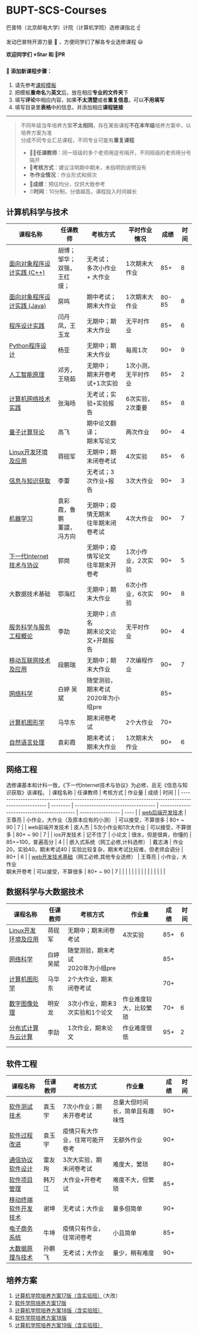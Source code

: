 # BUPT-SCS-Courses

巴普特（北京邮电大学）计院（计算机学院）选修课指北 :point_up:

发动巴普特开源力量 :muscle: ，方便同学们了解各专业选修课程 :smiley:

**欢迎同学们 :star:Star 和 :clap:PR**

#### :balloon: 添加新课程步骤：

1. 请先参考[课程模板](./course-template.md)
2. 把模板**重命名**为**英文**后，放在相应**专业的文件夹**下
3. 填写**评论**中相应内容，如果**不太清楚**或者**重复信息**，可以**不用填写**
4. 填写目录里**表格**中的信息，并添加相应**课程链接**

----

>不同年级当年培养方案**不太相同**，存在某些课程**不在本年级**培养方案中，以培养方案为准<br>
>分成不同专业汇总课程，不同专业可能有**重复课程**
>
>* :teacher:**任课教师**：同一班级的多个老师用逗号隔开，不同班级的老师用分号隔开
>* :page_with_curl:**考核方式**：建议注明期中期末，未指明则说明没有
>* :books:**作业情况**：作业形式和频次
>* :100:**成绩**：预估均分，仅供大致参考
>* :alarm_clock:**时间**：10分制，分值越高，课程投入时间越长

## 计算机科学与技术

| 课程名称                                                                                                               | 任课教师                               | 考核方式                                 | 平时作业情况        | 成绩  | 时间 |
| ---------------------------------------------------------------------------------------------------------------------- | -------------------------------------- | ---------------------------------------- | ------------------- | ----- | ---- |
| [面向对象程序设计实践 (C++)](./Computer-Science-and-Technology/Objected-Oriented-Programming(C++).md)                  | 胡博；<br />邹华；<br />双锴，王红熳； | 无考试；<br />多次小作业 + 大作业        | 1次期末大作业       | 85+   | 8    |
| [面向对象程序设计实践 (Java)](./Computer-Science-and-Technology/Objected-Oriented-Programming(JAVA).md)                | 房鸣                                   | 期中考试；期末大作业                     | 1次期末大作业       | 80-85 | 8    |
| [程序设计实践](./Computer-Science-and-Technology/The-Practice-of-Programming.md)                                       | 闫丹凤，王玉龙                         | 无期中；期末大作业                       | 无平时作业          | 85+   | 6    |
| [Python程序设计](./Computer-Science-and-Technology/Python-Programming.md)                                              | 杨亚                                   | 无期中；期末大作业                       | 每周1次             | 90+   | 9    |
| [人工智能原理](./Computer-Science-and-Technology/Principles-of-Artificial-Intelligence.md)                             | 邓芳，王晓茹                           | 无期中；<br />期末开卷考试+1次实验       | 1次小测，无平时作业 | 85+   | 2    |
| [计算机网络技术实践](./Computer-Science-and-Technology/The-Practice-of-Computer-Network-Technology.md)                 | 张海旸                                 | 无考试；实验+实验报告                    | 6次实验，2次重要    | 85+   | 8    |
| [量子计算导论](./Computer-Science-and-Technology/Introduction-of-Quantum-Computation.md)                               | 高飞                                   | 期中论文翻译；<br />期末写论文           | 两次作业            | 90+   | 4    |
| [Linux开发环境及应用](./Computer-Science-and-Technology/Linux.md)                                                      | 蒋砚军                                 | 无期中；期末闭卷考试                     | 4次实验             | 85+   | 6    |
| [信息与知识获取](./Computer-Science-and-Technology/Information-and-Knowledge-Acquisition.md)                           | 李蕾                                   | 无考试；3次作业+报告                     | 3次大作业           | 90+   | 3    |
| [机器学习](./Computer-Science-and-Technology/Machine-Learning.md)                                                      | 袁彩霞，鲁鹏<br />董譞，冯方向         | 无期中；疫情无期末<br />往年期末闭卷考试 | 4次大作业           | 90+   | 7    |
| [下一代Internet技术与协议](./Computer-Science-and-Technology/Technologies-and-Protocols-of-NGI.md)                     | 郭岗                                   | 无期中；疫情写论文<br />往年期末开卷考   | 1次小作业，2次实验  | 90+   | 5    |
| 大数据技术基础                                                                                                         | 鄂海红                                 | 无期中；期末大作业                       | 6次小作业，6次实验  | 90+   | 8    |
| [服务科学与服务工程概论](./Computer-Science-and-Technology/Introduction-To-Service-Science-And-Service-Engineering.md) | 李劼                                   | 无期中；点名<br />期末论文论文+开题报告  | 无平时作业          | 90+   | 4    |
| [移动互联网技术及应用](./Computer-Science-and-Technology/Mobile-Internet-Technology-and-Application.md)                | 段鹏瑞                                 | 无期中；期末大作业                       | 7次编程作业         | 90+   | 7    |
| [网络科学](./Data-Science-and-Big-Data-Technology/Network-Science.md)                                                  | 白婷 吴斌                              | 随堂测验，期末考试<br />2020年为小组pre  |                     | 85+   |      |
| [计算机图形学](./Data-Science-and-Big-Data-Technology/CG.md)                                                           | 马华东                                 | 期末闭卷考试                  |  2个大作业                 | 70+   |      |
| [自然语言处理](./Computer-Science-and-Technology/Natural-Language-Processing.md)                                       | 袁彩霞                                 | 期末考试；期末大作业                     | 1次期末大作业       | 90+   | 6    |

## 网络工程

选修课基本和计科一致，《下一代Internet技术与协议》为必修，且无《信息与知识获取》该课程。
| 课程名称                                                                                            | 任课教师 | 考核方式                           | 作业量                                     | 成绩              | 时间 |
| --------------------------------------------------------------------------------------------------- | -------- | ---------------------------------- | ------------------------------------------ | ----------------- | ---- |
| [web后端开发技术](./Network-Engineering/Web-back-end-development-techniques.md)                     | 王尊亮   | 小作业，大作业（及原本应有的小测） | 可以接受，不算很多                         | 80+ ~ 90          | 7    |
| web前端开发技术                                                                                     | 皮人杰   | 5次小作业和1次大作业               | 可以接受，不算很多                         | 80+ ~ 90          | 7    |
| ios开发技术                                                                                         | 记不住了 | 小论文                             | 很水，但是很爽，你懂的                     | 85+~100，普遍高分 | 4    |
| 嵌入式系统（网工必修,计科选修）                                                                     | 戴志涛   | 作业20，实验40，期末考试40         | 实验比较复杂，期末考试比较难，但老师会调分 | 80+               | 6    |
| [web开发技术基础](./Network-Engineering/Development-Techniques-for-Web.md)（网工必修,其他专业选修） | 王尊亮   | 小作业，大作业<br />期末开卷考     | 可以接受，不算很多                         | 80+ ~ 90          | 7    |
|                                                                                                     |          |                                    |                                            |                   |      |
|                                                                                                     |          |                                    |                                            |                   |      |

## 数据科学与大数据技术

| 课程名称                                                                                      | 任课教师  | 考核方式                                | 作业量                 | 成绩 | 时间 |
| --------------------------------------------------------------------------------------------- | --------- | --------------------------------------- | ---------------------- | ---- | ---- |
| [Linux开发环境及应用](./Computer-Science-and-Technology/Linux.md)                             | 蒋砚军    | 无期中；期末闭卷考试                    | 4次实验                | 85+  | 6    |
| [网络科学](./Data-Science-and-Big-Data-Technology/Network-Science.md)                         | 白婷 吴斌 | 随堂测验，期末考试<br />2020年为小组pre |                        | 85+  |      |
| [计算机图形学](./Data-Science-and-Big-Data-Technology/CG.md)                                  | 马华东    | 2个大作业，期末闭卷考试                 |                        | 70+  |      |
| [数字图像处理](./Data-Science-and-Big-Data-Technology/Digital-Image-Processing.md)            | 明安龙    | 3次小作业，期末3次实验和1个论文         | 作业难度较大，比较繁琐 | 70+  | 6    |
| [分布式计算与云计算](Data-Science-and-Big-Data-Technology/Distributed-and-cloud-computing.md) | 李劼      | 1次作业，期末论文                       | 作业难度很低           | 95+  | 2    |
|                                                                                               |           |                                         |                        |      |      |
|                                                                                               |           |                                         |                        |      |      |

## 软件工程

| 课程名称                                                                                 | 任课教师 | 考核方式                       | 作业量                         | 成绩 | 时间 |
| ---------------------------------------------------------------------------------------- | -------- | ------------------------------ | ------------------------------ | ---- | ---- |
| [软件测试技术](./Software-Engineering/Software-Testing-Techniques.md)                    | 袁玉宇   | 7次小作业；期末开卷考试        | 总量大但时间长，简单且有趣味性 | 90+  |      |
| [软件过程改进](./Software-Engineering/Software-Process-Improvement.md)                   | 袁玉宇   | 疫情只有大作业，往常可能开卷考 | 无额外作业                     | 90+  |      |
| [通信协议软件设计](./Software-Engineering/Software-Design-of-Communitation-Protocol.md)  | 雷友珣   | 3次大实验，期末闭卷考试        | 难度大，繁琐                   | 80+  |      |
| [软件项目管理](./Software-Engineering/Software-Project-Management.md)                    | 韩万江   | 大作业+开卷考试                | 难度不大，但繁琐               | 85+  |      |
| [移动终端软件开发技术](./Software-Engineering/Mobile-Software-Development-Techniques.md) | 谢坤     | 无考试；大作业                 | 量多但简单                     | 90+  |      |
| [电子商务系统](./Software-Engineering/E-Commerce-System.md)                              | 牛坤     | 疫情只有作业，往常闭卷考       | 小且简单                       | 85+  |      |
| [大数据原理与技术](./Software-Engineering/Bigdata-Principle-and-Techniques.md)           | 孙鹏飞   | 无考试；大作业                 | 量少，稍有难度                 | 90+  |      |

## 培养方案

1. [计算机学院培养方案17版（含实验班）](./Cultivation/17-SCS.pdf)（大改）
2. [软件学院培养方案17版](./Cultivation/17-SSE.pdf)
3. [计算机学院培养方案18版（含实验班）](./Cultivation/18-SCS.pdf)
4. [软件学院培养方案18版](./Cultivation/18-SSE.pdf)
5. [计算机学院培养方案19版（含实验班）](./Cultivation/19-SCS.pdf)
